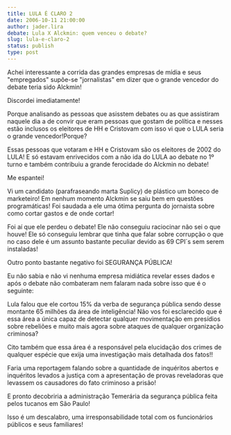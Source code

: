 ```yaml
---
title: LULA É CLARO 2
date: 2006-10-11 21:00:00
author: jader.lira
debate: Lula X Alckmin: quem venceu o debate?
slug: lula-e-claro-2
status: publish 
type: post
---
```


Achei interessante a corrida das grandes empresas de mídia e seus "empregados" supõe-se "jornalistas" em dizer que o grande vencedor do debate teria sido Alckmin!


Discordei imediatamente!


Porque analisando as pessoas que asisstem debates ou as que assistiram naquele dia a de convir que eram pessoas que gostam de política e nesses estão inclusos os eleitores de HH e Cristovam com isso vi que o LULA seria o grande vencedor!Porque?


Essas pessoas que votaram e HH e Cristovam são os eleitores de 2002 do LULA! E só estavam enrivecidos com a não ida do LULA ao debate no 1º turno e também contribuiu a grande ferocidade do Alckmin no debate!


Me espantei!


Vi um candidato (parafraseando marta Suplicy) de plástico um boneco de marketeiro! Em nenhum momento Alckmin se saiu bem em questões programáticas! Foi saudada a ele uma ótima pergunta do jornaista sobre como cortar gastos e de onde cortar!


Foi aí que ele perdeu o debate! Ele não conseguiu raciocinar não sei o que houve! Ele só conseguiu lembrar que tinha que falar sobre corrupção o que no caso dele é um assunto bastante peculiar devido as 69 CPI´s sem serem instaladas!


Outro ponto bastante negativo foi SEGURANÇA PÚBLICA!


Eu não sabia e não vi nenhuma empresa midiática revelar esses dados e após o debate não combateram nem falaram nada sobre isso que é o seguinte:


Lula falou que ele cortou 15% da verba de segurança pública sendo desse montante 65 milhões da área de inteligência! Não vos foi esclarecido que é essa área a única capaz de detectar qualquer movimentação em presídios sobre rebeliões e muito mais agora sobre ataques de qualquer organização criminosa?


Cito também que essa área é a responsável pela elucidação dos crimes de qualquer espécie que exija uma investigação mais detalhada dos fatos!!


Faria uma reportagem falando sobre a quantidade de inquéritos abertos e inquéritos levados a justiça com a apresentação de provas reveladoras que levassem os causadores do fato criminoso a prisão!


E pronto decobriria a administração Temerária da segurança pública feita pelos tucanos em São Paulo!


Isso é um descalabro, uma irresponsabilidade total com os funcionários públicos e seus familiares! 


 


 


